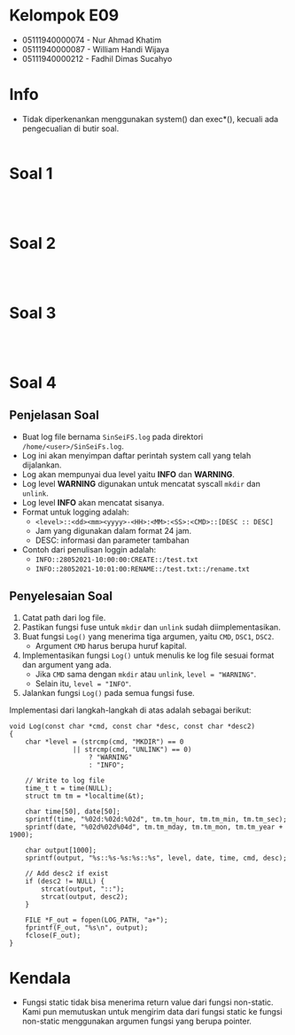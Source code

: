 # Kelompok E09
* 05111940000074 - Nur Ahmad Khatim
* 05111940000087 - William Handi Wijaya
* 05111940000212 - Fadhil Dimas Sucahyo

# Info
* Tidak diperkenankan menggunakan system() dan exec*(), kecuali ada pengecualian di butir soal.
<br><br>

# Soal 1
<br><br>

# Soal 2
<br><br>

# Soal 3
<br><br>

# Soal 4
## Penjelasan Soal
* Buat log file bernama `SinSeiFS.log` pada direktori `/home/<user>/SinSeiFs.log`.
* Log ini akan menyimpan daftar perintah system call yang telah dijalankan.
* Log akan mempunyai dua level yaitu **INFO** dan **WARNING**.
* Log level **WARNING** digunakan untuk mencatat syscall `mkdir` dan `unlink`.
* Log level **INFO** akan mencatat sisanya.
* Format untuk logging adalah:
  * `<level>::<dd><mm><yyyy>-<HH>:<MM>:<SS>:<CMD>::[DESC :: DESC]`
  * Jam yang digunakan dalam format 24 jam.
  * DESC: informasi dan parameter tambahan
* Contoh dari penulisan loggin adalah:
  * `INFO::28052021-10:00:00:CREATE::/test.txt`
  * `INFO::28052021-10:01:00:RENAME::/test.txt::/rename.txt`

## Penyelesaian Soal
1. Catat path dari log file.
2. Pastikan fungsi fuse untuk `mkdir` dan `unlink` sudah diimplementasikan.
3. Buat fungsi `Log()` yang menerima tiga argumen, yaitu `CMD`, `DSC1`, `DSC2`.
   * Argument `CMD` harus berupa huruf kapital.
4. Implementasikan fungsi `Log()` untuk menulis ke log file sesuai format dan argument yang ada.
   * Jika `CMD` sama dengan `mkdir` atau `unlink`, `level = "WARNING"`.
   * Selain itu, `level = "INFO"`.
5. Jalankan fungsi `Log()` pada semua fungsi fuse.

Implementasi dari langkah-langkah di atas adalah sebagai berikut:
```
void Log(const char *cmd, const char *desc, const char *desc2)
{
    char *level = (strcmp(cmd, "MKDIR") == 0 
                || strcmp(cmd, "UNLINK") == 0) 
                    ? "WARNING"
                    : "INFO";
    
    // Write to log file
    time_t t = time(NULL);
    struct tm tm = *localtime(&t);

    char time[50], date[50];
    sprintf(time, "%02d:%02d:%02d", tm.tm_hour, tm.tm_min, tm.tm_sec);
    sprintf(date, "%02d%02d%04d", tm.tm_mday, tm.tm_mon, tm.tm_year + 1900);

    char output[1000];
    sprintf(output, "%s::%s-%s:%s::%s", level, date, time, cmd, desc);

    // Add desc2 if exist
    if (desc2 != NULL) {
        strcat(output, "::");
        strcat(output, desc2);
    }

    FILE *F_out = fopen(LOG_PATH, "a+");
    fprintf(F_out, "%s\n", output);
    fclose(F_out);
}
```

# Kendala
* Fungsi static tidak bisa menerima return value dari fungsi non-static. Kami pun memutuskan untuk mengirim data dari fungsi static ke fungsi non-static menggunakan argumen fungsi yang berupa pointer.